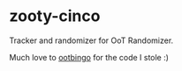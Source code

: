 # zooty-cinco

Tracker and randomizer for OoT Randomizer.

Much love to [ootbingo](https://github.com/ootbingo/bingo/) for the code I stole :)
